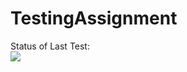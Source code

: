# TestingAssignment
Status of Last Test:<br>
<img src="https://github.com/madiyar2403/TestingAssignment/workflows/Python-Testing-application/badge.svg?branch=master"><br>
